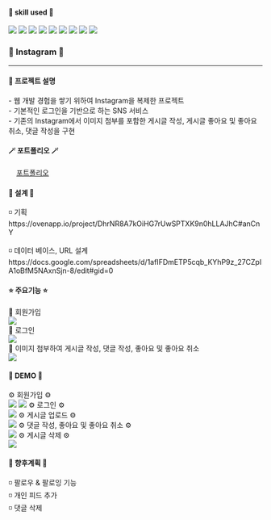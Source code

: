 <h4> 💪 skill used 💪 </h4>
<div class="d-flex">
  <img src="https://img.shields.io/badge/Java-007396?style=flat-square&logo=Java&logoColor=white"/>
  <img src="https://img.shields.io/badge/HTML5-E34F26?style=flat-square&logo=HTML5&logoColor=white"/>
  <img src="https://img.shields.io/badge/Jquery-0769AD?style=flat-square&logo=Jquery&logoColor=white"/>
  <img src="https://img.shields.io/badge/JavaScript-F7DF1E?style=flat-square&logo=JavaScript&logoColor=white"/>
  <img src="https://img.shields.io/badge/CSS3-1572B6?style=flat-square&logo=CSS3&logoColor=white"/>
  <img src="https://img.shields.io/badge/Spring-6DB33F?style=flat-square&logo=Spring&logoColor=white"/>
  <img src="https://img.shields.io/badge/Mysql-4479A1?style=flat-square&logo=Mysql&logoColor=white"/>
  <img src="https://img.shields.io/badge/AWS-232F3E?style=flat-square&logo=AWS&logoColor=white"/>
  <img src="https://img.shields.io/badge/Eclipse-2C2255?style=flat-square&logo=Eclipse&logoColor=white"/>
</div>

<h3> 🍒 Instagram 🍒 </h3>
<hr>
<h4> 📢 프로젝트 설명 </h4>  
- 웹 개발 경험을 쌓기 위하여 Instagram을 복제한 프로젝트<br>
- 기본적인 로그인을 기반으로 하는 SNS 서비스 <br>
- 기존의 Instagram에서 이미지 첨부를 포함한 게시글 작성, 게시글 좋아요 및 좋아요 취소, 댓글 작성을 구현
<br>
<h4> 🪄 포트폴리오 🪄 </h4>
&nbsp;&nbsp;&nbsp;&nbsp;<a href="#">포트폴리오</a>
<br>

<h4> 🔨 설계 🔨 </h4>
◽ 기획 <br>
https://ovenapp.io/project/DhrNR8A7kOiHG7rUwSPTXK9n0hLLAJhC#anCnY <br>
<br>
◽ 데이터 베이스, URL 설계 <br>
https://docs.google.com/spreadsheets/d/1afIFDmETP5cqb_KYhP9z_27CZpIA1oBfM5NAxnSjn-8/edit#gid=0
<br>
<h4> ⭐ 주요기능 ⭐ </h4>
🧷 회원가입 <br>
<img src="https://user-images.githubusercontent.com/96058856/161208440-dc12c64c-0813-4765-a620-452d6a8cd529.png">
<br>
🧷 로그인 <br> 
<img src="https://user-images.githubusercontent.com/96058856/161208729-613bb30c-3876-45fd-8372-f91c932b7a48.png">
<br>
🧷 이미지 첨부하여 게시글 작성, 댓글 작성, 좋아요 및 좋아요 취소  <br>
<img src="https://user-images.githubusercontent.com/96058856/161208515-5465c529-bbad-454d-94a4-9195e911cc42.png">

<br>


<h4> 👾 DEMO 👾 </h4>
⚙️ 회원가입 ⚙️ <br>
<img src="https://user-images.githubusercontent.com/96058856/161218783-b5a4ddd4-2b8c-48d1-8d38-dcc64ca3b671.gif">
<img src="https://user-images.githubusercontent.com/96058856/161218945-199780b3-0237-4ad4-b7a3-1d24524926c5.gif">
⚙️ 로그인 ⚙️ <br>
<img src="https://user-images.githubusercontent.com/96058856/161212881-2eb2936a-8a69-4455-a449-ac18a499b693.gif">
⚙️ 게시글 업로드 ⚙️ <br>
<img src="https://user-images.githubusercontent.com/96058856/161213720-cc3d0f67-ae93-4757-9cb4-b444dae29087.gif">
⚙️ 댓글 작성, 좋아요 및 좋아요 취소 ⚙️ <br>
<img src="https://user-images.githubusercontent.com/96058856/161214137-2a243c5a-e396-4f51-8501-0f9eb3ccbbfc.gif">
⚙️ 게시글 삭제 ⚙️ <br>
<img src="https://user-images.githubusercontent.com/96058856/161214329-e265f1ca-0963-48b1-8d1a-0ae8047bfee9.gif">
<br>
<h4> 🦄 향후계획 🦄 </h4>
◽ 팔로우 & 팔로잉 기능 <br>
◽ 개인 피드 추가 <br>
◽ 댓글 삭제 
 
  
  

